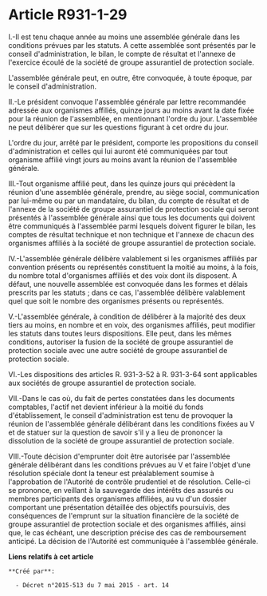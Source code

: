 # Article R931-1-29

I.-Il est tenu chaque année au moins une assemblée générale dans les conditions prévues par les statuts. A cette assemblée
sont présentés par le conseil d'administration, le bilan, le compte de résultat et l'annexe de l'exercice écoulé de la
société de groupe assurantiel de protection sociale. 

L'assemblée générale peut, en outre, être convoquée, à toute époque, par le conseil d'administration. 

II.-Le président convoque l'assemblée générale par lettre recommandée adressée aux organismes affiliés, quinze jours au moins
avant la date fixée pour la réunion de l'assemblée, en mentionnant l'ordre du jour. L'assemblée ne peut délibérer que sur les
questions figurant à cet ordre du jour. 

L'ordre du jour, arrêté par le président, comporte les propositions du conseil d'administration et celles qui lui auront été
communiquées par tout organisme affilié vingt jours au moins avant la réunion de l'assemblée générale. 

III.-Tout organisme affilié peut, dans les quinze jours qui précèdent la réunion d'une assemblée générale, prendre, au siège
social, communication par lui-même ou par un mandataire, du bilan, du compte de résultat et de l'annexe de la société de
groupe assurantiel de protection sociale qui seront présentés à l'assemblée générale ainsi que tous les documents qui doivent
être communiqués à l'assemblée parmi lesquels doivent figurer le bilan, les comptes de résultat technique et non technique et
l'annexe de chacun des organismes affiliés à la société de groupe assurantiel de protection sociale. 

IV.-L'assemblée générale délibère valablement si les organismes affiliés par convention présents ou représentés constituent
la moitié au moins, à la fois, du nombre total d'organismes affiliés et des voix dont ils disposent. A défaut, une nouvelle
assemblée est convoquée dans les formes et délais prescrits par les statuts ; dans ce cas, l'assemblée délibère valablement
quel que soit le nombre des organismes présents ou représentés. 

V.-L'assemblée générale, à condition de délibérer à la majorité des deux tiers au moins, en nombre et en voix, des organismes
affiliés, peut modifier les statuts dans toutes leurs dispositions. Elle peut, dans les mêmes conditions, autoriser la fusion
de la société de groupe assurantiel de protection sociale avec une autre société de groupe assurantiel de protection
sociale. 

VI.-Les dispositions des articles R. 931-3-52 à R. 931-3-64 sont applicables aux sociétés de groupe assurantiel de protection
sociale. 

VII.-Dans le cas où, du fait de pertes constatées dans les documents comptables, l'actif net devient inférieur à la moitié du
fonds d'établissement, le conseil d'administration est tenu de provoquer la réunion de l'assemblée générale délibérant dans
les conditions fixées au V et de statuer sur la question de savoir s'il y a lieu de prononcer la dissolution de la société de
groupe assurantiel de protection sociale. 

VIII.-Toute décision d'emprunter doit être autorisée par l'assemblée générale délibérant dans les conditions prévues au V et
faire l'objet d'une résolution spéciale dont la teneur est préalablement soumise à l'approbation de l'Autorité de contrôle
prudentiel et de résolution. Celle-ci se prononce, en veillant à la sauvegarde des intérêts des assurés ou membres
participants des organismes affiliées, au vu d'un dossier comportant une présentation détaillée des objectifs poursuivis, des
conséquences de l'emprunt sur la situation financière de la société de groupe assurantiel de protection sociale et des
organismes affiliés, ainsi que, le cas échéant, une description précise des cas de remboursement anticipé. La décision de
l'Autorité est communiquée à l'assemblée générale.

**Liens relatifs à cet article**

	**Créé par**:

	  - Décret n°2015-513 du 7 mai 2015 - art. 14
